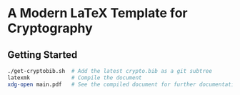 # A Modern LaTeX Template for Cryptography

## Getting Started

```sh
./get-cryptobib.sh  # Add the latest crypto.bib as a git subtree
latexmk             # Compile the document
xdg-open main.pdf   # See the compiled document for further documentation
```
